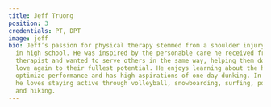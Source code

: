 ```yaml
---
title: Jeff Truong
position: 3
credentials: PT, DPT
image: jeff
bio: Jeff’s passion for physical therapy stemmed from a shoulder injury while wrestling
  in high school. He was inspired by the personable care he received from his physical
  therapist and wanted to serve others in the same way, helping them do what they
  love again to their fullest potential. He enjoys learning about the human body to
  optimize performance and has high aspirations of one day dunking. In his free time,
  he loves staying active through volleyball, snowboarding, surfing, powerlifting,
  and hiking.
---
```


